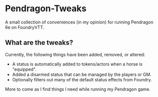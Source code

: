 # Pendragon-Tweaks

A small collection of conveniences (in my opinion) for running Pendragon 6e on FoundryVTT.

## What are the tweaks?

Currently, the following things have been added, removed, or altered:

-   A status is automatically added to tokens/actors when a horse is "equipped".
-   Added a disarmed status that can be managed by the players or GM.
-   Optionally filters out many of the default status effects from Foundry.

More to come as I find things I need while running my Pendragon game.
